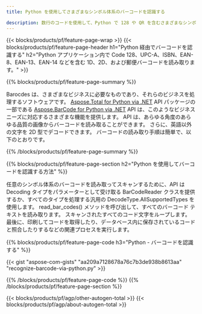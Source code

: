 ```yaml
---
title: Python を使用してさまざまなシンボル体系のバーコードを認識する 

description: 数行のコードを使用して、Python で 128 や QR を含むさまざまなシンボル体系の 1D、2D、および郵便バーコード イメージをスキャンします 
---
```


{{< blocks/products/pf/feature-page-wrap >}}
{{< blocks/products/pf/feature-page-header h1="Python 経由でバーコードを認識する" h2="Python アプリケーション内で Code 128、UPC-A、ISBN、EAN-8、EAN-13、EAN-14 などを含む 1D、2D、および郵便バーコードを読み取ります。" >}}

{{% blocks/products/pf/feature-page-summary %}}

Barocdes は、さまざまなビジネスに必要なものであり、それらのビジネスを処理するソフトウェアです。 [Aspose.Total for Python via .NET](https://products.aspose.com/total/python-net/) API パッケージの一部である [Aspose.BarCode for Python via .NET](https://products.aspose.com/barcode/python-net/) API は、このようなビジネス ニーズに対応するさまざまな機能を提供します。 API は、あらゆる角度のあらゆる品質の画像からバーコードを読み取ることができます。 さらに、英語以外の文字を 2D 型でデコードできます。 バーコードの読み取り手順は簡単で、以下のとおりです。

{{% /blocks/products/pf/feature-page-summary  %}}

{{% blocks/products/pf/feature-page-section  h2="Python を使用してバーコードを認識する方法" %}}

任意のシンボル体系のバーコードを読み取ってスキャンするために、API は Decoding タイプをパラメーターとして受け取る BarCodeReader クラスを提供するか、すべてのタイプを処理する汎用の DecodeType.AllSupportedTypes を使用します。 read_bar_codes() メソッドを呼び出して、すべてのバーコード テキストを読み取ります。 スキャンされたすべてのコード文字をループします。 最後に、印刷してコードを取得したり、データベース内に保存されているコードと照合したりするなどの関連プロセスを実行します。

{{% blocks/products/pf/feature-page-code h3="Python - バーコードを認識する" %}}

{{< gist "aspose-com-gists" "aa209a7128678a76c7b3de938b8613aa" "recognize-barcode-via-python.py" >}}

{{% /blocks/products/pf/feature-page-code  %}}
{{% /blocks/products/pf/feature-page-section %}}

{{< blocks/products/pf/agp/other-autogen-total >}}
{{< blocks/products/pf/agp/about-autogen-total >}}
